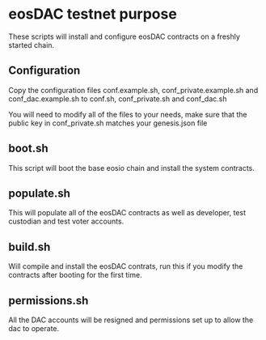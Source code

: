 # eosDAC testnet purpose

These scripts will install and configure eosDAC contracts on a freshly started chain.

## Configuration

Copy the configuration files conf.example.sh, conf_private.example.sh and conf_dac.example.sh to conf.sh, conf_private.sh and conf_dac.sh

You will need to modify all of the files to your needs, make sure that the public key in conf_private.sh matches your genesis.json file

## boot.sh

This script will boot the base eosio chain and install the system contracts.

## populate.sh

This will populate all of the eosDAC contracts as well as developer, test custodian and test voter accounts.

## build.sh

Will compile and install the eosDAC contrats, run this if you modify the contracts after booting for the first time.

## permissions.sh

All the DAC accounts will be resigned and permissions set up to allow the dac to operate.
